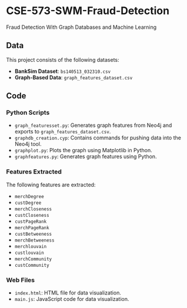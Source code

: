 # CSE-573-SWM-Fraud-Detection
Fraud Detection With Graph Databases and Machine Learning

## Data
This project consists of the following datasets:
- **BankSim Dataset**: `bs140513_032310.csv`
- **Graph-Based Data**: `graph_features_dataset.csv`

## Code
### Python Scripts
- `graph_featuresset.py`: Generates graph features from Neo4j and exports to `graph_features_dataset.csv`.
- `graphdb_creation.cyp`: Contains commands for pushing data into the Neo4j tool.
- `graphplot.py`: Plots the graph using Matplotlib in Python.
- `graphfeatures.py`: Generates graph features using Python.

### Features Extracted
The following features are extracted:
- `merchDegree`
- `custDegree`
- `merchCloseness`
- `custCloseness`
- `custPageRank`
- `merchPageRank`
- `custBetweeness`
- `merchBetweeness`
- `merchlouvain`
- `custlouvain`
- `merchCommunity`
- `custCommunity`

### Web Files
- `index.html`: HTML file for data visualization.
- `main.js`: JavaScript code for data visualization.

